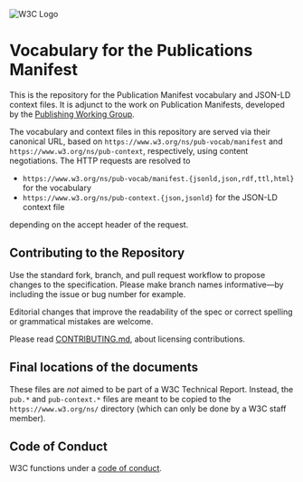 ![W3C Logo](https://www.w3.org/Icons/w3c_home)

# Vocabulary for the Publications Manifest

This is the repository for the Publication Manifest vocabulary and JSON-LD context files. It is adjunct to the work on Publication Manifests, developed by the [Publishing Working Group](https://www.w3.org/publishing/groups/publ-wg/).

The vocabulary and context files in this repository are served via their canonical URL, based on `https://www.w3.org/ns/pub-vocab/manifest` and `https://www.w3.org/ns/pub-context`, respectively, using content negotiations. The HTTP requests are resolved to

- `https://www.w3.org/ns/pub-vocab/manifest.{jsonld,json,rdf,ttl,html}` for the vocabulary
- `https://www.w3.org/ns/pub-context.{json,jsonld}` for the JSON-LD context file

depending on the accept header of the request.

## Contributing to the Repository

Use the standard fork, branch, and pull request workflow to propose changes to the specification. Please make branch names informative—by including the issue or bug number for example.

Editorial changes that improve the readability of the spec or correct spelling or grammatical mistakes are welcome.

Please read [CONTRIBUTING.md](CONTRIBUTING.md), about licensing contributions.

## Final locations of the documents

These files are _not_ aimed to be part of a W3C Technical Report. Instead, the `pub.*` and `pub-context.*` files are meant to be copied to the `https://www.w3.org/ns/` directory (which can only be done by a W3C staff member).

## Code of Conduct

W3C functions under a [code of conduct](https://www.w3.org/Consortium/cepc/).
